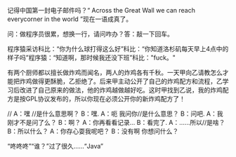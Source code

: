 记得中国第一封电子邮件吗？“ Across the Great Wall we can reach everycorner in the world ”现在一语成真了。

问：做程序员很累，想换一行，请问咋办？答：敲一下回车。

程序猿采访科比：“你为什么球打得这么好”科比：“你知道洛杉矶每天早上4点中的样子吗”程序猿：“知道啊，那时候我还没下班”科比："fuck。"

有两个厨师都以擅长做炸鸡而闻名，两人的炸鸡各有千秋。一天甲向乙请教怎么才能把炸鸡做得更酥脆，乙拒绝了。后来甲主动公开了自己的炸鸡配方和流程，乙学习后改进了自己原来的做法，他的炸鸡越做越好吃。这时甲找到乙说，我的炸鸡配方是按GPL协议发布的，所以你现在必须公开你的新炸鸡配方了！

//
    A：嘿 //是什么意思啊？
    B：嘿.
    A：呃 我问你//是什么意思？
    B：问吧.
    A：我刚才不是问了么？
    B：啊？
    A：你再看看记录...
    B：看完了.
    A：......所以//是啥？
    B：所以什么？
    A：你存心耍我呢吧？
    B：没有啊 你想问什么？

“咚咚咚”“谁？”过了很久……“Java”

